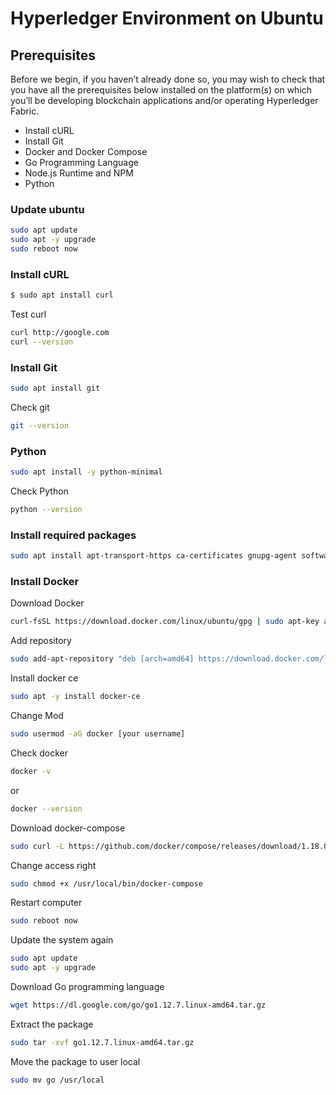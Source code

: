 # Hyperledger Environment on Ubuntu

## Prerequisites
Before we begin, if you haven’t already done so, you may wish to check that you have all the prerequisites below installed on the platform(s) on which you’ll be developing blockchain applications and/or operating Hyperledger Fabric.

  - Install cURL
  - Install Git
  - Docker and Docker Compose
  - Go Programming Language
  - Node.js Runtime and NPM
  - Python


### Update ubuntu
```sh
sudo apt update
sudo apt -y upgrade
sudo reboot now
```
### Install cURL

```sh
$ sudo apt install curl
```
Test curl
```sh
curl http://google.com
curl --version
```
### Install Git
```sh
sudo apt install git
```
Check git
```sh
git --version
```
### Python
```sh
sudo apt install -y python-minimal
```
Check Python
```sh
python --version
```
### Install required packages
```sh
sudo apt install apt-transport-https ca-certificates gnupg-agent software-properties-common
```
### Install Docker
Download Docker
```sh
curl-fsSL https://download.docker.com/linux/ubuntu/gpg | sudo apt-key add -
```
Add repository
```sh
sudo add-apt-repository "deb [arch=amd64] https://download.docker.com/linux/ubuntu $(lsb_release -cs) stable"
```
Install docker ce
```sh
sudo apt -y install docker-ce
```
Change Mod
```sh
sudo usermod -aG docker [your username]
```
Check docker
```sh
docker -v
```
or 
```sh
docker --version
```
Download docker-compose
```sh
sudo curl -L https://github.com/docker/compose/releases/download/1.18.0/docker-compose-`uname -s`-`uname -m` -o /usr/local/bin/docker-compose
```
Change access right
```sh
sudo chmod +x /usr/local/bin/docker-compose
```
Restart computer
```sh
sudo reboot now
```

Update the system again
```sh
sudo apt update
sudo apt -y upgrade

```

Download Go programming language
```sh
wget https://dl.google.com/go/go1.12.7.linux-amd64.tar.gz
```
Extract the package
```sh
sudo tar -xvf go1.12.7.linux-amd64.tar.gz
```
Move the package to user local
```sh
sudo mv go /usr/local
```




